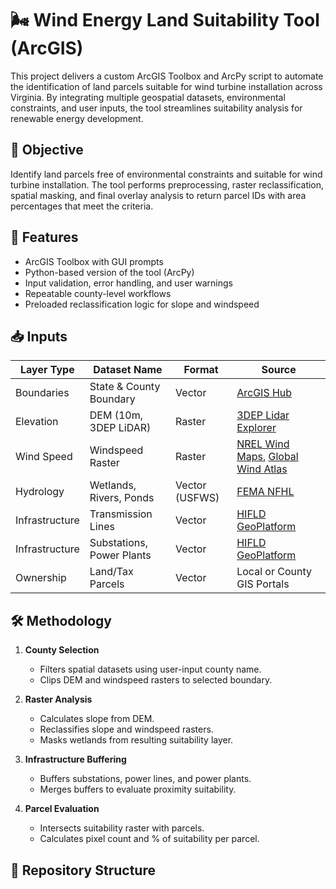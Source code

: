 # 🌬️ Wind Energy Land Suitability Tool (ArcGIS)

This project delivers a custom ArcGIS Toolbox and ArcPy script to automate the identification of land parcels suitable for wind turbine installation across Virginia. By integrating multiple geospatial datasets, environmental constraints, and user inputs, the tool streamlines suitability analysis for renewable energy development.

## 🎯 Objective

Identify land parcels free of environmental constraints and suitable for wind turbine installation. The tool performs preprocessing, raster reclassification, spatial masking, and final overlay analysis to return parcel IDs with area percentages that meet the criteria.

## 🧩 Features

- ArcGIS Toolbox with GUI prompts
- Python-based version of the tool (ArcPy)
- Input validation, error handling, and user warnings
- Repeatable county-level workflows
- Preloaded reclassification logic for slope and windspeed

## 📥 Inputs

| Layer Type     | Dataset Name            | Format         | Source |
|----------------|-------------------------|----------------|--------|
| Boundaries     | State & County Boundary | Vector         | [ArcGIS Hub](https://uofmd.maps.arcgis.com/home/item.html?id=29627d7c051a47dc8ce71b4484531ab3) |
| Elevation      | DEM (10m, 3DEP LiDAR)   | Raster         | [3DEP Lidar Explorer](https://apps.nationalmap.gov/lidar-explorer/) |
| Wind Speed     | Windspeed Raster        | Raster         | [NREL Wind Maps](https://www.nrel.gov/gis/wind-resource-maps.html), [Global Wind Atlas](https://globalwindatlas.info/en/download/gis-files) |
| Hydrology      | Wetlands, Rivers, Ponds | Vector (USFWS) | [FEMA NFHL](https://hazards.fema.gov/gis/nfhl/rest/services/public/NFHLWMS/MapServer) |
| Infrastructure | Transmission Lines      | Vector         | [HIFLD GeoPlatform](https://hifld-geoplatform.opendata.arcgis.com/datasets/geoplatform::transmission-lines/) |
| Infrastructure | Substations, Power Plants | Vector       | [HIFLD GeoPlatform](https://hifld-geoplatform.opendata.arcgis.com/) |
| Ownership      | Land/Tax Parcels        | Vector         | Local or County GIS Portals |

## 🛠️ Methodology

1. **County Selection**
   - Filters spatial datasets using user-input county name.
   - Clips DEM and windspeed rasters to selected boundary.

2. **Raster Analysis**
   - Calculates slope from DEM.
   - Reclassifies slope and windspeed rasters.
   - Masks wetlands from resulting suitability layer.

3. **Infrastructure Buffering**
   - Buffers substations, power lines, and power plants.
   - Merges buffers to evaluate proximity suitability.

4. **Parcel Evaluation**
   - Intersects suitability raster with parcels.
   - Calculates pixel count and % of suitability per parcel.

## 📁 Repository Structure

